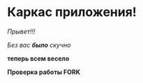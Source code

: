 # Каркас приложения!

_Прывет!!!_

*Без вас __было__ скучно*

__теперь всем весело__

**Проверка работы FORK**